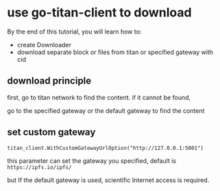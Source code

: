 # use go-titan-client to download 

By the end of this tutorial, you will learn how to:

- create Downloader
- download separate block or files from titan or specified gateway with cid

## download principle

first, go to titan network to find the content. if it cannot be found, 

go to the specified gateway or the default gateway to find the content

## set custom gateway
`
titan_client.WithCustomGatewayUrlOption("http://127.0.0.1:5001")
`

this parameter can set the gateway you specified, default is `https://ipfs.io/ipfs/`

but If the default gateway is used, scientific Internet access is required.

